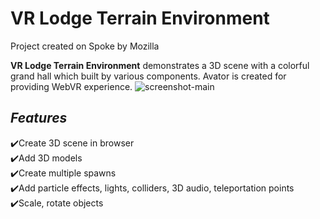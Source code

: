 # VR Lodge Terrain Environment
Project created on Spoke by Mozilla

**VR Lodge Terrain Environment** demonstrates a 3D scene with a colorful grand hall which built by various components. Avator is created for providing WebVR experience. 
<picture>
  <img src="https://github.com/phoenixindev/FlatEarthSwampValley/blob/main/vr-lodge-terrain-environment.PNG" alt="screenshot-main" style="width:auto;">
</picture>


## **_Features_** 
✔️Create 3D scene in browser <br>
✔️Add 3D models <br>
✔️Create multiple spawns <br>
✔️Add particle effects, lights, colliders, 3D audio, teleportation points <br>
✔️Scale, rotate objects <br>

